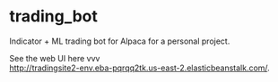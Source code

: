 # trading_bot
Indicator + ML trading bot for Alpaca for a personal project.  
  
See the web UI here vvv  
http://tradingsite2-env.eba-pqrqq2tk.us-east-2.elasticbeanstalk.com/. 
